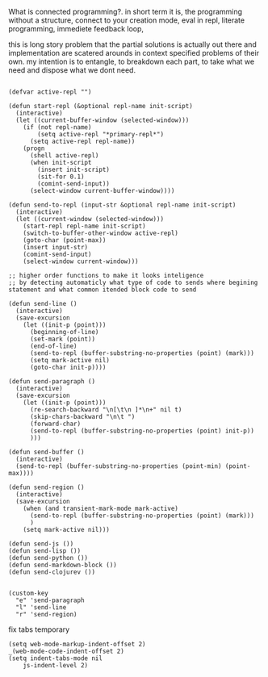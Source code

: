 
What is connected programming?. in short term it is, the programming without a structure, connect to your creation mode, eval in repl, literate programming, immediete feedback loop,   

this is long story problem that the partial solutions is actually out there and implementation are scatered arounds in context specified problems of their own. my intention is to entangle, to breakdown each part, to take what we need and dispose what we dont need.   


```elisp

(defvar active-repl "")

(defun start-repl (&optional repl-name init-script)
  (interactive)
  (let ((current-buffer-window (selected-window)))
	(if (not repl-name)
		(setq active-repl "*primary-repl*")
	  (setq active-repl repl-name))
	(progn
	  (shell active-repl)
	  (when init-script
		(insert init-script)
		(sit-for 0.1)
		(comint-send-input))
	  (select-window current-buffer-window))))

(defun send-to-repl (input-str &optional repl-name init-script)
  (interactive)
  (let ((current-window (selected-window)))
	(start-repl repl-name init-script) 
	(switch-to-buffer-other-window active-repl)
	(goto-char (point-max))
	(insert input-str)
	(comint-send-input)
	(select-window current-window)))

;; higher order functions to make it looks inteligence
;; by detecting automaticly what type of code to sends where begining statement and what common itended block code to send

(defun send-line ()
  (interactive)
  (save-excursion
	(let ((init-p (point)))
	  (beginning-of-line)
	  (set-mark (point))
	  (end-of-line)
	  (send-to-repl (buffer-substring-no-properties (point) (mark)))
	  (setq mark-active nil)
	  (goto-char init-p))))

(defun send-paragraph ()
  (interactive)
  (save-excursion
	(let ((init-p (point)))
	  (re-search-backward "\n[\t\n ]*\n+" nil t)
	  (skip-chars-backward "\n\t ")
	  (forward-char)
	  (send-to-repl (buffer-substring-no-properties (point) init-p))
	  )))

(defun send-buffer ()
  (interactive)
  (send-to-repl (buffer-substring-no-properties (point-min) (point-max))))

(defun send-region ()
  (interactive)
  (save-excursion
	(when (and transient-mark-mode mark-active)
	  (send-to-repl (buffer-substring-no-properties (point) (mark)))
	  )
	(setq mark-active nil)))

(defun send-js ())
(defun send-lisp ())
(defun send-python ())
(defun send-markdown-block ())
(defun send-clojurev ())

```

```elisp

(custom-key
  "e" 'send-paragraph
  "l" 'send-line
  "r" 'send-region)

```

fix tabs temporary 

```emacs-lisp
(setq web-mode-markup-indent-offset 2)
_(web-mode-code-indent-offset 2)
(setq indent-tabs-mode nil
    js-indent-level 2)
```
